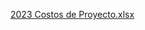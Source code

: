 [2023 Costos de Proyecto.xlsx](https://github.com/Ingenieria-Software-2023/Software-Innovators/files/13455476/2023.Costos.de.Proyecto.xlsx)
